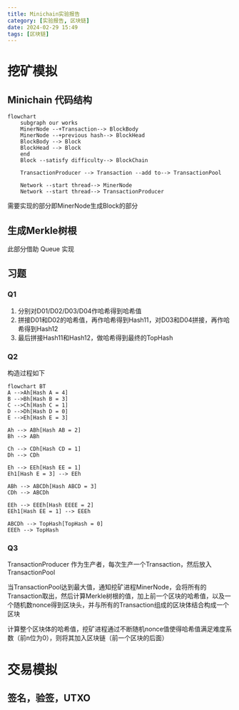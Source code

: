 ```yaml
---
title: Minichain实验报告
category: [实验报告, 区块链]
date: 2024-02-29 15:49
tags: [区块链]
---
```


# 挖矿模拟

## Minichain 代码结构

```mermaid
flowchart
    subgraph our works
    MinerNode --+Transaction--> BlockBody
    MinerNode --+previous hash--> BlockHead
    BlockBody --> Block
    BlockHead --> Block
    end
    Block --satisfy difficulty--> BlockChain

    TransactionProducer --> Transaction --add to--> TransactionPool

    Network --start thread--> MinerNode
    Network --start thread--> TransactionProducer
```

需要实现的部分即MinerNode生成Block的部分

## 生成Merkle树根

此部分借助 Queue 实现

## 习题

### Q1

1. 分别对D01/D02/D03/D04作哈希得到哈希值
2. 拼接D01和D02的哈希值，再作哈希得到Hash11，对D03和D04拼接，再作哈希得到Hash12
3. 最后拼接Hash11和Hash12，做哈希得到最终的TopHash

### Q2

构造过程如下

```mermaid
flowchart BT
A -->Ah[Hash A = 4]
B -->Bh[Hash B = 3]
C -->Ch[Hash C = 1]
D -->Dh[Hash D = 0]
E -->Eh[Hash E = 3]

Ah --> ABh[Hash AB = 2]
Bh --> ABh

Ch --> CDh[Hash CD = 1]
Dh --> CDh

Eh --> EEh[Hash EE = 1]
Eh1[Hash E = 3] --> EEh

ABh --> ABCDh[Hash ABCD = 3]
CDh --> ABCDh

EEh --> EEEh[Hash EEEE = 2]
EEh1[Hash EE = 1] --> EEEh

ABCDh --> TopHash[TopHash = 0]
EEEh --> TopHash
```

### Q3

TransactionProducer 作为生产者，每次生产一个Transaction，然后放入TransactionPool

当TransactionPool达到最大值，通知挖矿进程MinerNode，会将所有的Transaction取出，然后计算Merkle树根的值，加上前一个区块的哈希值，以及一个随机数nonce得到区块头，并与所有的Transaction组成的区块体结合构成一个区块

计算整个区块体的哈希值，挖矿进程通过不断随机nonce值使得哈希值满足难度系数（前n位为0），则将其加入区块链（前一个区块的后面）

# 交易模拟

## 签名，验签，UTXO
